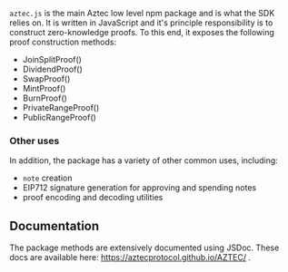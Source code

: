 `aztec.js` is the main Aztec low level npm package and is what the SDK relies on. It is written in JavaScript and it's principle responsibility is to construct zero-knowledge proofs. To this end, it exposes the following proof construction methods:

- JoinSplitProof()
- DividendProof()
- SwapProof()
- MintProof()
- BurnProof()
- PrivateRangeProof()
- PublicRangeProof()

### Other uses
In addition, the package has a variety of other common uses, including:
- `note` creation
- EIP712 signature generation for approving and spending notes
- proof encoding and decoding utilities

## Documentation
The package methods are extensively documented using JSDoc. These docs are available here: https://aztecprotocol.github.io/AZTEC/ . 
